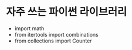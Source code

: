 # 자주 쓰는 파이썬 라이브러리

- import math
- from itertools import combinations
- from collections import Counter